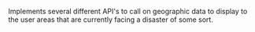 Implements several different API's to call on geographic data to display to the user areas that are currently facing a disaster of some sort.

